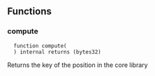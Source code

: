


## Functions
### compute
```solidity
  function compute(
  ) internal returns (bytes32)
```

Returns the key of the position in the core library


